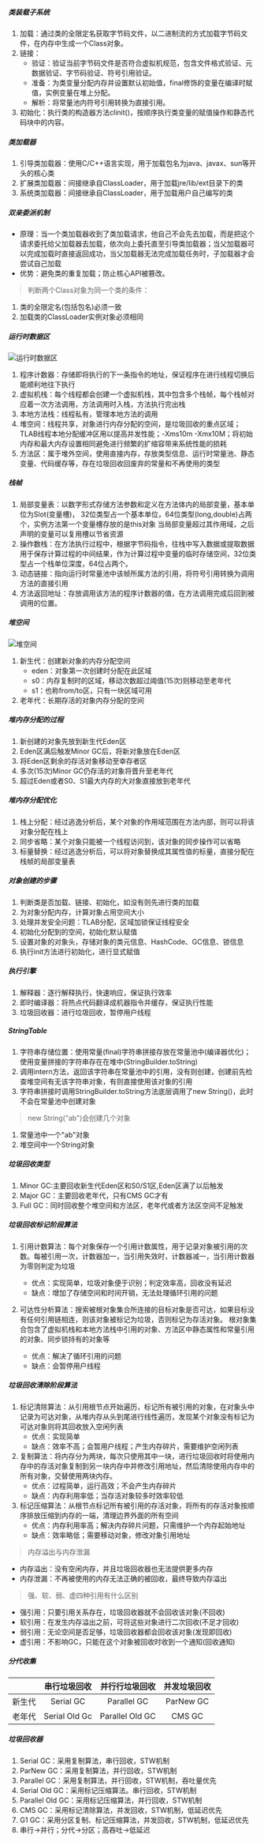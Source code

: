 ##### 类装载子系统

1. 加载：通过类的全限定名获取字节码文件，以二进制流的方式加载字节码文件，在内存中生成一个Class对象。
2. 链接：
    - 验证：验证当前字节码文件是否符合虚拟机规范，包含文件格式验证、元数据验证、字节码验证、符号引用验证。
    - 准备：为类变量分配内存并设置默认初始值，final修饰的变量在编译时赋值，实例变量在堆上分配。
    - 解析：将常量池内符号引用转换为直接引用。
3. 初始化：执行类的构造器方法clinit()，按顺序执行类变量的赋值操作和静态代码块中的内容。

##### 类加载器

1. 引导类加载器：使用C/C++语言实现，用于加载包名为java、javax、sun等开头的核心类
2. 扩展类加载器：间接继承自ClassLoader，用于加载jre/lib/ext目录下的类
3. 系统类加载器：间接继承自ClassLoader，用于加载用户自己编写的类

##### 双亲委派机制

- 原理：当一个类加载器收到了类加载请求，他自己不会先去加载，而是把这个请求委托给父加载器去加载，依次向上委托直至引导类加载器；当父加载器可以完成加载时直接返回成功，当父加载器无法完成加载任务时，子加载器才会尝试自己加载
- 优势：避免类的重复加载；防止核心API被篡改。

> 判断两个Class对象为同一个类的条件：

1. 类的全限定名(包括包名)必须一致
2. 加载类的ClassLoader实例对象必须相同

##### 运行时数据区

![运行时数据区](images/runtime_data_area.png)

1. 程序计数器：存储即将执行的下一条指令的地址，保证程序在进行线程切换后能顺利地往下执行
2. 虚拟机栈：每个线程都会创建一个虚拟机栈，其中包含多个栈帧，每个栈帧对应着一次方法调用，方法调用时入栈，方法执行完出栈
3. 本地方法栈：线程私有，管理本地方法的调用
4. 堆空间：线程共享，对象进行内存分配的空间，是垃圾回收的重点区域；TLAB线程本地分配缓冲区用以提高并发性能；-Xms10m -Xmx10M；将初始内存和最大内存设置相同避免进行频繁的扩缩容带来系统性能的损耗
5. 方法区：属于堆外空间，使用直接内存，存放类型信息、运行时常量池、静态变量、代码缓存等，存在垃圾回收回废弃的常量和不再使用的类型

##### 栈帧

1. 局部变量表：以数字形式存储方法参数和定义在方法体内的局部变量，基本单位为Slot(变量槽)， 32位类型占一个基本单位，64位类型(long,double)占两个，实例方法第一个变量槽存放的是this对象
   当局部变量超过其作用域，之后声明的变量可以复用槽以节省资源
2. 操作数栈：在方法执行过程中，根据字节码指令，往栈中写入数据或提取数据 用于保存计算过程的中间结果，作为计算过程中变量的临时存储空间，32位类型占一个栈单位深度，64位占两个。
3. 动态链接：指向运行时常量池中该帧所属方法的引用，将符号引用转换为调用方法的直接引用
4. 方法返回地址：存放调用该方法的程序计数器的值，在方法调用完成后回到被调用的位置。

##### 堆空间

![堆空间](images/heap_space.png)

1. 新生代：创建新对象的内存分配空间
    - eden：对象第一次创建时分配在此区域
    - s0：内存复制时的区域，移动次数超过阈值(15次)则移动至老年代
    - s1：也称from/to区，只有一块区域可用
2. 老年代：长期存活的对象内存分配的空间

##### 堆内存分配的过程

1. 新创建的对象先放到新生代Eden区
2. Eden区满后触发Minor GC后，将新对象放在Eden区
3. 将Eden区剩余的存活对象移动至幸存者区
4. 多次(15次)Minor GC仍存活的对象将晋升至老年代
5. 超过Eden或者S0、S1最大内存的大对象直接放到老年代

##### 堆内存分配优化

1. 栈上分配：经过逃逸分析后，某个对象的作用域范围在方法内部，则可以将该对象分配在栈上
2. 同步省略：某个对象只能被一个线程访问到，该对象的同步操作可以省略
3. 标量替换：经过逃逸分析后，可以将对象替换成其属性值的标量，直接分配在栈帧的局部变量表

##### 对象创建的步骤

1. 判断类是否加载、链接、初始化，如没有则先进行类的加载
2. 为对象分配内存，计算对象占用空间大小
3. 处理并发安全问题：TLAB分配，区域加锁保证线程安全
4. 初始化分配到的空间，初始化默认赋值
5. 设置对象的对象头，存储对象的类元信息、HashCode、GC信息、锁信息
6. 执行init方法进行初始化，进行显式赋值

##### 执行引擎

1. 解释器：逐行解释执行，快速响应，保证执行效率
2. 即时编译器：将热点代码翻译成机器指令并缓存，保证执行性能
3. 垃圾回收器：进行垃圾回收，暂停用户线程

##### StringTable

1. 字符串存储位置：使用常量(final)字符串拼接存放在常量池中(编译器优化)；使用变量拼接的字符串存在在堆中(StringBuilder.toString)
2. 调用intern方法，返回该字符串在常量池中的引用，没有则创建，创建前先检查堆空间有无该字符串对象，有则直接使用该对象的引用
3. 字符串拼接时调用StringBuilder.toString方法底层调用了new String()，此时不会在常量池中创建对象

> new String("ab")会创建几个对象

1. 常量池中一个"ab"对象
2. 堆空间中一个String对象

##### 垃圾回收类型

1. Minor GC:主要回收新生代Eden区和S0/S1区,Eden区满了以后触发
2. Major GC：主要回收老年代，只有CMS GC才有
3. Full GC：同时回收整个堆空间和方法区，老年代或者方法区空间不足触发

##### 垃圾回收标记阶段算法

1. 引用计数算法：每个对象保存一个引用计数属性，用于记录对象被引用的次数。每被引用一次，计数器加一，当引用失效时，计数器减一，当引用计数器为零则判定为垃圾
    - 优点：实现简单，垃圾对象便于识别；判定效率高，回收没有延迟
    - 缺点：增加了存储空间和时间开销，无法处理循环引用的问题

2. 可达性分析算法：搜索被根对象集合所连接的目标对象是否可达，如果目标没有任何引用链相连，则该对象被标记为垃圾，否则标记为存活对象。 根对象集合包含了虚拟机栈和本地方法栈中引用的对象、方法区中静态属性和常量引用的对象、同步锁持有的对象等
    - 优点：解决了循环引用的问题
    - 缺点：会暂停用户线程

##### 垃圾回收清除阶段算法

1. 标记清除算法：从引用根节点开始遍历，标记所有被引用的对象，在对象头中记录为可达对象，从堆内存从头到尾进行线性遍历，发现某个对象没有标记为可达对象则将其回收放入空闲列表
    - 优点：实现简单
    - 缺点：效率不高；会暂用户线程；产生内存碎片，需要维护空闲列表
2. 复制算法：将内存分为两块，每次只使用其中一块，进行垃圾回收时将使用内存中的存活对象复制到另一块内存中并修改引用地址，然后清除使用内存中的所有对象，交替使用两块内存。
    - 优点：过程简单，运行高效；不会产生内存碎片
    - 缺点：内存利用率低；当存活对象较多时效率较低
3. 标记压缩算法：从根节点标记所有被引用的存活对象，将所有的存活对象按顺序排放压缩到内存的一端，清理边界外面的所有空间
    - 优点：内存利用率高；解决内存碎片问题，只需维护一个内存起始地址
    - 缺点：效率略低；需要移动对象，修改对象引用地址

> 内存溢出与内存泄漏

- 内存溢出：没有空闲内存，并且垃圾回收器也无法提供更多内存
- 内存泄漏：不再被使用的内存无法正确的被回收，最终导致内存溢出

> 强、软、弱、虚四种引用有什么区别

- 强引用：只要引用关系存在，垃圾回收器就不会回收该对象(不回收)
- 软引用：在发生内存溢出之前，可将这些对象进行二次回收(不足才回收)
- 弱引用：无论空间是否足够，垃圾回收器都会回收该对象(发现即回收)
- 虚引用：不影响GC，只能在这个对象被回收时收到一个通知(回收通知)

##### 分代收集

| | 串行垃圾回收 | 并行行垃圾回收 | 并发垃圾回收 |  
| :---: | :---: | :---: | :---: |
| 新生代 | Serial GC | Parallel GC | ParNew GC|
| 老年代 | Serial Old Gc | Parallel Old GC | CMS GC |

##### 垃圾回收器

1. Serial GC：采用复制算法，串行回收，STW机制
3. ParNew GC：采用复制算法，并行回收，STW机制
4. Parallel GC：采用复制算法，并行回收，STW机制，吞吐量优先
2. Serial Old GC：采用标记压缩算法。串行回收，STW机制
5. Parallel Old GC：采用标记压缩算法，并行回收，STW机制
6. CMS GC：采用标记清除算法，并发回收，STW机制，低延迟优先
7. G1 GC：采用分区复制、标记压缩算法，并发回收，STW机制，低延迟优先
8. 串行->并行；分代->分区；高吞吐->低延迟